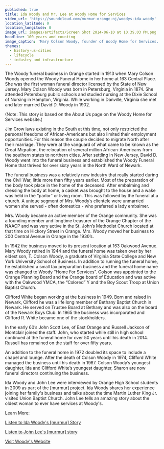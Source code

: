 ```yaml
---
published: true
title: Ida Woody and Mr. Lee at Woody Home for Services
video_url: 'https://soundcloud.com/murmur-orange-nj/woodys-ida-woody'
location_latitude: 0
location_longitude: 0
image_url: images/artifacts/Screen Shot 2014-06-10 at 10.39.03 PM.png
headline: 100 years and counting
image_caption: 'Mary Colson Woody, founder of Woody Home for Services.'
themes:
  - history-us-cities
  - lifecycle
  - industry-and-infrastructure
---
```


The Woody funeral business in Orange started in 1913 when Mary Colson Woody opened the Woody Funeral Home in her home at 163 Central Place. She was the first woman funeral director licensed by the State of New Jersey. Mary Colson Woody was born in Petersburg, Virginia in 1874. She attended Petersburg public schools and studied nursing at the Dixie School of Nursing in Hampton, Virginia. While working in Danville, Virginia she met and later married David D. Woody in 1902. 

(Note: This story is based on the About Us page on the Woody Home for Services website.)
 
Jim Crow laws existing in the South at this time, not only restricted the personal freedoms of African-Americans but also limited their employment opportunities. For this reason the couple decided to migrate North after their marriage. They were at the vanguard of what came to be known as the Great Migration, the relocation of several million African-Americans from the southern states to northern cities. After settling in New Jersey, David D. Woody went into the funeral business and established the Woody Funeral Home that thrived for over sixty years in the North Ward of Newark.
 
The funeral business was a relatively new industry that really started during the Civil War, little more than fifty years earlier. Most of the preparation of the body took place in the home of the deceased. After embalming and dressing the body at home, a casket was brought to the house and a wake was held in the “parlor” or living room. This was followed by the funeral at a church. A unique segment of Mrs. Woody’s clientele were unmarried women she served - often domestics - who preferred a lady embalmer.
 
Mrs. Woody became an active member of the Orange community. She was a founding member and longtime treasurer of the Orange Chapter of the NAACP and was very active in the St. John’s Methodist Church located at that time on Hickory Street in Orange. Mrs. Woody moved her business to 200 Central Avenue in Orange in the 1930’s.
 
 In 1942 the business moved to its present location at 163 Oakwood Avenue. Mary Woody retired in 1944 and the funeral home was taken over by her eldest son, T. Colson Woody, a graduate of Virginia State College and New York University School of Business. In addition to running the funeral home, he established a small tax preparation business and the funeral home name was changed to Woody “Home For Services”. Colson was appointed to the Orange Planning Board and the Orange board of Education and was active with the Oakwood YMCA, the “Colored” Y and the Boy Scout Troop at Union Baptist Church.
 
Clifford White began working at the business in 1949. Born and raised in Newark, Clifford he was a life long member of Bethany Baptist Church in Newark. He served on Trustee Board at Bethany and was also on the board of the Newark Boys Club. In 1965 the business was incorporated and Clifford R. White became one of the stockholders.
 
In the early 60’s John Scott Lee, of East Orange and Russell Jackson of Montclair joined the staff. John, who started while still in high school continued at the funeral home for over 50 years until his death in 2014. Russell has remained on the staff for over fifty years.
 
An addition to the funeral home in 1972 doubled its space to include a chapel and lounge. After the death of Colson Woody in 1974, Clifford White managed the business until his death in 1987. Colson Woody’s youngest daughter, Ida and Clifford White’s youngest daughter, Sharon are now funeral directors continuing the business.

Ida Woody and John Lee were interviewed by Orange High School students in 2009 as part of the [murmur] project.  Ida Woody shares her experience joining her family's business and talks about the time Martin Luther King Jr. visited Union Baptist Church. John Lee tells an amazing story about the oldest woman to ever have services at Woody's. 

Learn More:  

[Listen to Ida Woody's [murmur] Story](https://soundcloud.com/murmur-orange-nj/woodys-ida-woody)   
  
[Listen to John Lee's [murmur] story](https://soundcloud.com/murmur-orange-nj/woodys-mr-lee-oldest-woman)
  
[Visit Woody's Website](http://www.woodyhomeforservices.com/)

